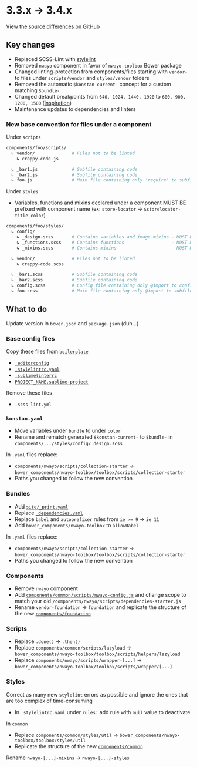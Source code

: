 # 3.3.x → 3.4.x
[View the source differences on GitHub](https://github.com/absolunet/nwayo/compare/3.3.0...3.4.0)

## Key changes
- Replaced SCSS-Lint with [stylelint](https://stylelint.io/)
- Removed `nwayo` component in favor of `nwayo-toolbox` Bower package
- Changed linting-protection from components/files starting with `vendor-` to files under `scripts/vendor` and `styles/vendor` folders
- Removed the automatic `$konstan-current-` concept for a custom matching `$bundle-`
- Changed default breakpoints from `640, 1024, 1440, 1920` to `600, 900, 1200, 1500` ([inspiration](https://medium.freecodecamp.org/the-100-correct-way-to-do-css-breakpoints-88d6a5ba1862))
- Maintenance updates to dependencies and linters

### New base convention for files under a component
Under `scripts`
```sh
components/foo/scripts/
  ↳ vendor/              # Files not to be linted
    ↳ crappy-code.js

  ↳ _bar1.js             # Subfile containing code
  ↳ _bar2.js             # Subfile containing code
  ↳ foo.js               # Main file containing only 'require' to subfiles (even if for one line of code)
```

Under `styles`
- Variables, functions and mixins declared under a component MUST BE prefixed with component name (ex: `store-locator` → `$storelocator-title-color`)

```sh
components/foo/styles/
  ↳ config/
    ↳ _design.scss       # Contains variables and image mixins - MUST NOT output any CSS
    ↳ _functions.scss    # Contains functions                  - MUST NOT output any CSS
    ↳ _mixins.scss       # Contains mixins                     - MUST NOT output any CSS

  ↳ vendor/              # Files not to be linted
    ↳ crappy-code.scss

  ↳ _bar1.scss           # Subfile containing code
  ↳ _bar2.scss           # Subfile containing code
  ↳ config.scss          # Config file containing only @import to config/ subfiles
  ↳ foo.scss             # Main file containing only @import to subfiles (even if for one line of code)
```

## What to do
Update version in `bower.json` and `package.json` (duh...)


### Base config files
Copy these files from [`boilerplate`](https://github.com/absolunet/nwayo/tree/3.4.0/boilerplate)
- [`.editorconfig`](https://github.com/absolunet/nwayo/tree/3.4.0/boilerplate/.editorconfig)
- [`.stylelintrc.yaml`](https://github.com/absolunet/nwayo/tree/3.4.0/boilerplate/.stylelintrc.yaml)
- [`.sublimelinterrc`](https://github.com/absolunet/nwayo/tree/3.4.0/boilerplate/.sublimelinterrc)
- [`PROJECT_NAME.sublime-project`](https://github.com/absolunet/nwayo/tree/3.4.0/boilerplate/PROJECT_NAME.sublime-project)

Remove these files
- `.scss-lint.yml`


### `konstan.yaml`
- Move variables under `bundle` to under `color`
- Rename and rematch generated `$konstan-current-` to `$bundle-` in `components/.../styles/config/_design.scss`

In `.yaml` files replace:
- `components/nwayo/scripts/collection-starter` → `bower_components/nwayo-toolbox/toolbox/scripts/collection-starter`
- Paths you changed to follow the new convention


### Bundles
- Add [`site/_print.yaml`](https://github.com/absolunet/nwayo/tree/3.4.0/boilerplate/bundles/site/_print.yaml)
- Replace [`_dependencies.yaml`](https://github.com/absolunet/nwayo/blob/3.4.0/boilerplate/bundles/site/_dependencies.yaml)
- Replace `babel` and `autoprefixer` rules from `ie >= 9` → `ie 11`
- Add `bower_components/nwayo-toolbox` to `allowBabel`

In `.yaml` files replace:
- `components/nwayo/scripts/collection-starter` → `bower_components/nwayo-toolbox/toolbox/scripts/collection-starter`
- Paths you changed to follow the new convention



### Components
- Remove `nwayo` component
- Add [`components/common/scripts/nwayo-config.js`](https://github.com/absolunet/nwayo/tree/3.4.0/boilerplate/boilerplate/components/common/scripts/nwayo-config.js) and change scope to match your old `/components/nwayo/scripts/dependencies-starter.js`
- Rename `vendor-foundation` → `foundation` and replicate the structure of the new [`components/foundation`](https://github.com/absolunet/nwayo/tree/3.4.0/boilerplate/boilerplate/components/foundation)



### Scripts
- Replace `.done()` → `.then()`
- Replace `components/common/scripts/lazyload` → `bower_components/nwayo-toolbox/toolbox/scripts/helpers/lazyload`
- Replace `components/nwayo/scripts/wrapper-[...]` → `bower_components/nwayo-toolbox/toolbox/scripts/wrapper/[...]`


### Styles
Correct as many new `stylelint` errors as possible and ignore the ones that are too complex of time-consuming
- In `.stylelintrc.yaml` under `rules:` add rule with `null` value to deactivate

In `common`
- Replace `components/common/styles/util` → `bower_components/nwayo-toolbox/toolbox/styles/util`
- Replicate the structure of the new [`components/common`](https://github.com/absolunet/nwayo/tree/3.4.0/boilerplate/boilerplate/components/common)

Rename `nwayo-[...]-mixins` → `nwayo-[...]-styles`
